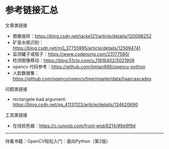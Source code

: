 # 参考链接汇总

文章类链接
- 图像旋转：https://blog.csdn.net/jacke121/article/details/120098252
- 矿泉水瓶识别：https://blog.csdn.net/m0_37755995/article/details/125694741
- 监测罐子或瓶子：https://www.codenong.com/23177580/
- 检测图像移动：https://blog.51cto.com/u_11816402/5021909
- opencv 代码参考：https://github.com/jimtan666/opencv-python
- 人脸数据集：https://github.com/opencv/opencv/tree/master/data/haarcascades

问题类链接
- rectangele bad argument: https://blog.csdn.net/qq_41131123/article/details/134620690


工具类链接
- 在线拾色器：https://c.runoob.com/front-end/6214/#9e9f9d

---
待看书籍：OpenCV轻松入门：面向Python（第2版）